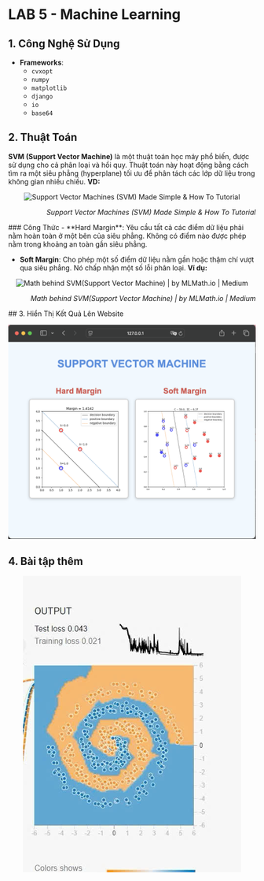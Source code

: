 # LAB 5 - Machine Learning

## 1. Công Nghệ Sử Dụng
- **Frameworks**: 
  - `cvxopt`
  - `numpy`
  - `matplotlib`
  - `django`
  - `io`
  - `base64`

## 2. Thuật Toán
**SVM (Support Vector Machine)** là một thuật toán học máy phổ biến, được sử dụng cho cả phân loại và hồi quy. Thuật toán này hoạt động bằng cách tìm ra một siêu phẳng (hyperplane) tối ưu để phân tách các lớp dữ liệu trong không gian nhiều chiều.
**VD:**
<p align="center">
  <img src="https://datatron.com/wp-content/uploads/2021/05/Support-Vector-Machine.png" alt="Support Vector Machines (SVM) Made Simple & How To Tutorial">
<p align="right">
  <em>Support Vector Machines (SVM) Made Simple & How To Tutorial</em>
</p>
### Công Thức
- **Hard Margin**: Yêu cầu tất cả các điểm dữ liệu phải nằm hoàn toàn ở một bên của siêu phẳng. Không có điểm nào được phép nằm trong khoảng an toàn gần siêu phẳng.
  
- **Soft Margin**: Cho phép một số điểm dữ liệu nằm gần hoặc thậm chí vượt qua siêu phẳng. Nó chấp nhận một số lỗi phân loại.
**Ví dụ:**
<p align="center">
  <img src="https://miro.medium.com/v2/resize:fit:552/1*CD08yESKvYgyM7pJhCnQeQ.png" alt="Math behind SVM(Support Vector Machine) | by MLMath.io | Medium">
</p>
<p align="right">
  <em>Math behind SVM(Support Vector Machine) | by MLMath.io | Medium</em>
</p>
## 3. Hiển Thị Kết Quả Lên Website
<p align="center">
  <img src="https://github.com/tramit-work/LAB5-MachineLearning/blob/main/mylab5/static/photos/photo2.png" alt="Kết quả SVM">
</p>

## 4. Bài tập thêm
<p align="center">
  <img src="https://github.com/tramit-work/LAB5-MachineLearning/blob/main/mylab5/static/photos/photo3.png" alt="Kết quả so sánh SVM">
</p>
